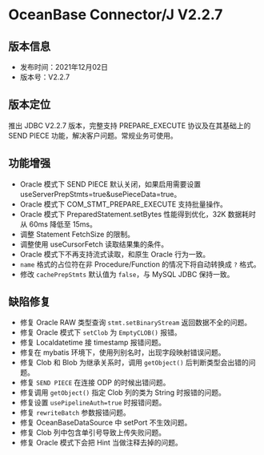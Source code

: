# OceanBase Connector/J V2.2.7

## 版本信息

- 发布时间：2021年12月02日
- 版本号：V2.2.7
  
## 版本定位

推出 JDBC V2.2.7 版本，完整支持 PREPARE_EXECUTE 协议及在其基础上的 SEND PIECE 功能，解决客户问题。常规业务可使用。

## 功能增强

- Oracle 模式下 SEND PIECE 默认关闭，如果启用需要设置 useServerPrepStmts=true&usePieceData=true。 
- Oracle 模式下 COM_STMT_PREPARE_EXECUTE 支持批量操作。
- Oracle 模式下 PreparedStatement.setBytes 性能得到优化，32K 数据耗时从 60ms 降低至 15ms。
- 调整 Statement FetchSize 的限制。
- 调整使用 useCursorFetch 读取结果集的条件。
- Oracle 模式下不再支持流式读取，和原生 Oracle 行为一致。
- `name` 格式的占位符在非 Procedure/Function 的情况下将自动转换成 `?` 格式。
- 修改 `cachePrepStmts` 默认值为 `false`，与 MySQL JDBC 保持一致。

## 缺陷修复

- 修复 Oracle RAW 类型查询 `stmt.setBinaryStream` 返回数据不全的问题。
- 修复 Oracle 模式下 `setClob` 为 `EmptyCLOB()` 报错。
- 修复 Localdatetime 接 timestamp 报错问题。
- 修复在 mybatis 环境下，使用列别名时，出现字段映射错误问题。
- 修复 Clob 和 Blob 为继承关系时，调用 `getObject()` 后判断类型会出错的问题。
- 修复 `SEND PIECE` 在连接 ODP 的时候出错问题。
- 修复调用 `getObject()` 指定 Clob 列的类为 String 时报错的问题。
- 修复设置 `usePipelineAuth=true` 时报错问题。
- 修复 `rewriteBatch` 参数报错问题。
- 修复 OceanBaseDataSource 中 setPort 不生效问题。
- 修复 Clob 列中包含单引号导致上传失败问题。
- 修复 Oracle 模式下会把 Hint 当做注释去掉的问题。

